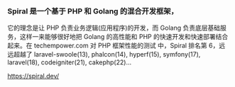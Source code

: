 ### Spiral 是一个基于 PHP 和 Golang 的混合开发框架，
它的理念是让 PHP 负责业务逻辑(应用程序)的开发，而 Golang 负责底层基础服务，这样一来能够很好地把 Golang 的高性能和 PHP 的快速开发和快速部署结合起来。在 techempower.com 对 PHP 框架性能的测试 中，Spiral 排名第 6，远远超越了 laravel-swoole(13), phalcon(14), hyperf(15), symfony(17), laravel(18), codeigniter(21), cakephp(22)...

https://spiral.dev/
